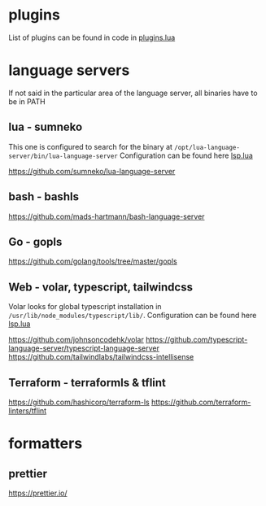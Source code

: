 # plugins

List of plugins can be found in code in [plugins.lua](lua/plugins.lua)

# language servers

If not said in the particular area of the language server, all binaries have to be in PATH

## lua - sumneko
This one is configured to search for the binary at `/opt/lua-language-server/bin/lua-language-server`
Configuration can be found here [lsp.lua](lua/lsp.lua#L29)

https://github.com/sumneko/lua-language-server

## bash - bashls
https://github.com/mads-hartmann/bash-language-server

## Go - gopls
https://github.com/golang/tools/tree/master/gopls

## Web - volar, typescript, tailwindcss
Volar looks for global typescript installation in `/usr/lib/node_modules/typescript/lib/`.
Configuration can be found here [lsp.lua](lua/lsp.lua#L14)

https://github.com/johnsoncodehk/volar
https://github.com/typescript-language-server/typescript-language-server
https://github.com/tailwindlabs/tailwindcss-intellisense

## Terraform - terraformls & tflint
https://github.com/hashicorp/terraform-ls
https://github.com/terraform-linters/tflint

# formatters

## prettier
https://prettier.io/

